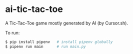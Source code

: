 # ai-tic-tac-toe
A Tic-Tac-Toe game mostly generated by AI (by Cursor.sh).

To run:
```sh
$ pip install pipenv   # install pipenv globally
$ pipenv run main      # run main.py
```
